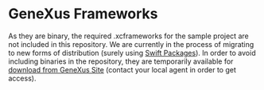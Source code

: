 # GeneXus Frameworks

As they are binary, the required .xcframeworks for the sample project are not included in this repository. 
We are currently in the process of migrating to new forms of distribution (surely using [Swift Packages](https://developer.apple.com/documentation/swift_packages)).
In order to avoid including binaries in the repository, they are temporarily available for [download from GeneXus Site](https://www.genexus.com/en/developers/downloadcenter?data=5963) (contact your local agent in order to get access).
